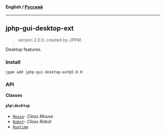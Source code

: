 #### **English** / [Русский](README.ru.md)

---

## jphp-gui-desktop-ext
> version 2.0.0, created by JPPM.

Desktop features.

### Install
```
jppm add jphp-gui-desktop-ext@2.0.0
```

### API
**Classes**

#### `php\desktop`

- [`Mouse`](https://github.com/jphp-group/jphp-gui-ext/blob/master/jphp-gui-desktop-ext/api-docs/classes/php/desktop/Mouse.md)- _Class Mouse_
- [`Robot`](https://github.com/jphp-group/jphp-gui-ext/blob/master/jphp-gui-desktop-ext/api-docs/classes/php/desktop/Robot.md)- _Class Robot_
- [`Runtime`](https://github.com/jphp-group/jphp-gui-ext/blob/master/jphp-gui-desktop-ext/api-docs/classes/php/desktop/Runtime.md)